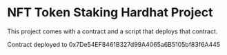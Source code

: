 # NFT Token Staking Hardhat Project

This project comes with a contract and a script that deploys that contract.

Contract deployed to 0x7De54EF8461B327d99A4065a6B5105bf83f6A445
